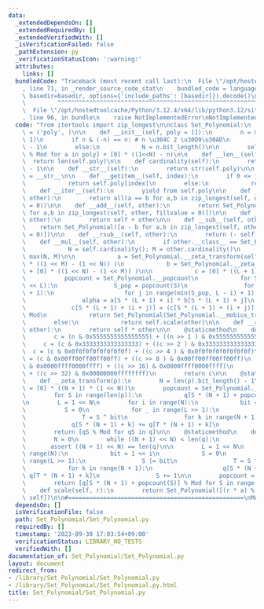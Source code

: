 ```yaml
---
data:
  _extendedDependsOn: []
  _extendedRequiredBy: []
  _extendedVerifiedWith: []
  _isVerificationFailed: false
  _pathExtension: py
  _verificationStatusIcon: ':warning:'
  attributes:
    links: []
  bundledCode: "Traceback (most recent call last):\n  File \"/opt/hostedtoolcache/Python/3.12.4/x64/lib/python3.12/site-packages/onlinejudge_verify/documentation/build.py\"\
    , line 71, in _render_source_code_stat\n    bundled_code = language.bundle(stat.path,\
    \ basedir=basedir, options={'include_paths': [basedir]}).decode()\n          \
    \         ^^^^^^^^^^^^^^^^^^^^^^^^^^^^^^^^^^^^^^^^^^^^^^^^^^^^^^^^^^^^^^^^^^^^^^^^^^^^^^^^^\n\
    \  File \"/opt/hostedtoolcache/Python/3.12.4/x64/lib/python3.12/site-packages/onlinejudge_verify/languages/python.py\"\
    , line 96, in bundle\n    raise NotImplementedError\nNotImplementedError\n"
  code: "from itertools import zip_longest\n\nclass Set_Polynomial:\n    __slots__\
    \ = ('poly', )\n\n    def __init__(self, poly = []):\n        n = max(len(poly),\
    \ 1)\n        if n & (-n) == n: # n \u304C 2 \u30D9\u30AD\n            N = n.bit_length()\
    \ - 1\n        else:\n            N = n.bit_length()\n\n        self.poly = [a\
    \ % Mod for a in poly] + [0] * ((1<<N) - n)\n\n    def __len__(self):\n      \
    \  return len(self.poly)\n\n    def cardinality(self):\n        return len(self.poly).bit_length()\
    \ - 1\n\n    def __str__(self):\n        return str(self.poly)\n\n    __repr__\
    \ = __str__\n\n    def __getitem__(self, index):\n        if 0 <= index < len(self):\n\
    \            return self.poly[index]\n        else:\n            return 0\n\n\
    \    def __iter__(self):\n        yield from self.poly\n\n    def __eq__(self,\
    \ other):\n        return all(a == b for a,b in zip_longest(self, other, fillvalue\
    \ = 0))\n\n    def __add__(self, other):\n        return Set_Polynomial([a + b\
    \ for a,b in zip_longest(self, other, fillvalue = 0)])\n\n    def __radd__(self,\
    \ other):\n        return self + other\n\n    def __sub__(self, other):\n    \
    \    return Set_Polynomial([a - b for a,b in zip_longest(self, other, fillvalue\
    \ = 0)])\n\n    def __rsub__(self, other):\n        return (- self) + other\n\n\
    \    def __mul__(self, other):\n        if other.__class__ == Set_Polynomial:\n\
    \            N = self.cardinality(); M = other.cardinality()\n            L =\
    \ max(N, M)\n\n            a = Set_Polynomial.__zeta_transform(self.poly + [0]\
    \ * ((1 << M) - (1 << N)) )\n            b = Set_Polynomial.__zeta_transform(other.poly\
    \ + [0] * ((1 << N) - (1 << M)) )\n\n            c = [0] * ((L + 1)  << L)\n \
    \           popcount = Set_Polynomial.__popcount\n            for S in range(1\
    \ << L):\n                S_pop = popcount(S)\n                for i in range(S_pop\
    \ + 1):\n                    for j in range(min(S_pop, L - i) + 1):\n        \
    \                alpha = a[S * (L + 1) + i] * b[S * (L + 1) + j]\n           \
    \             c[S * (L + 1) + (i + j)] = (c[S * (L + 1) + (i + j)] + alpha) %\
    \ Mod\n            return Set_Polynomial(Set_Polynomial.__mobius_transform(c))\n\
    \        else:\n            return self.scale(other)\n\n    def __rmul__(self,\
    \ other):\n        return self * other\n\n    @staticmethod\n    def __popcount(n):\n\
    \        c = (n & 0x5555555555555555) + ((n >> 1 ) & 0x5555555555555555)\n   \
    \     c = (c & 0x3333333333333333) + ((c >> 2 ) & 0x3333333333333333)\n      \
    \  c = (c & 0x0f0f0f0f0f0f0f0f) + ((c >> 4 ) & 0x0f0f0f0f0f0f0f0f)\n        c\
    \ = (c & 0x00ff00ff00ff00ff) + ((c >> 8 ) & 0x00ff00ff00ff00ff)\n        c = (c\
    \ & 0x0000ffff0000ffff) + ((c >> 16) & 0x0000ffff0000ffff)\n        c = (c & 0x00000000ffffffff)\
    \ + ((c >> 32) & 0x00000000ffffffff)\n        return c\n\n    @staticmethod\n\
    \    def __zeta_transform(p):\n        N = len(p).bit_length() - 1\n        q\
    \ = [0] * ((N + 1) * (1 << N))\n        popcount = Set_Polynomial.__popcount\n\
    \        for S in range(len(p)):\n            q[S * (N + 1) + popcount(S)] = p[S]\n\
    \n        L = 1 << N\n        for i in range(N):\n            bit = 1 << i\n \
    \           S = 0\n            for _ in range(L >> 1):\n                S |= bit\n\
    \                T = S ^ bit\n                for k in range(N + 1):\n       \
    \             q[S * (N + 1) + k] += q[T * (N + 1) + k]\n                S += 1\n\
    \        return [qS % Mod for qS in q]\n\n    @staticmethod\n    def __mobius_transform(q):\n\
    \        N = 0\n        while ((N + 1) << N) < len(q):\n            N += 1\n \
    \       assert ((N + 1) << N) == len(q)\n\n        L = 1 << N\n        for i in\
    \ range(N):\n            bit = 1 << i\n            S = 0\n            for _ in\
    \ range(L >> 1):\n                S |= bit\n                T = S ^ bit\n    \
    \            for k in range(N + 1):\n                    q[S * (N + 1) + k] -=\
    \ q[T * (N + 1) + k]\n                S += 1\n\n        popcount = Set_Polynomial.__popcount\n\
    \        return [q[S * (N + 1) + popcount(S)] % Mod for S in range(1 << N)]\n\n\
    \    def scale(self, r):\n        return Set_Polynomial([(r * a) % Mod for a in\
    \ self])\n\n#==================================================\nMod = 998244353\n"
  dependsOn: []
  isVerificationFile: false
  path: Set_Polynomial/Set_Polynomial.py
  requiredBy: []
  timestamp: '2023-09-30 17:03:54+09:00'
  verificationStatus: LIBRARY_NO_TESTS
  verifiedWith: []
documentation_of: Set_Polynomial/Set_Polynomial.py
layout: document
redirect_from:
- /library/Set_Polynomial/Set_Polynomial.py
- /library/Set_Polynomial/Set_Polynomial.py.html
title: Set_Polynomial/Set_Polynomial.py
---
```

